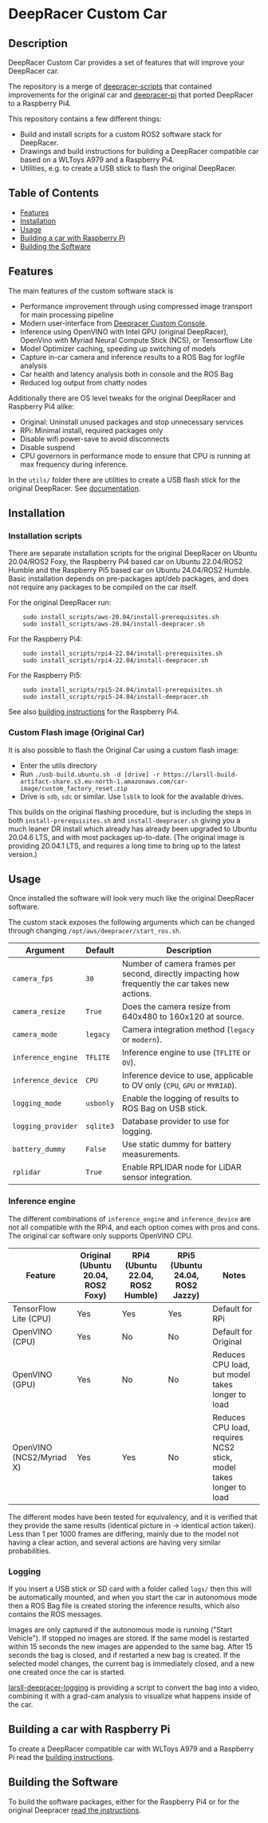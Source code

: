 # DeepRacer Custom Car

## Description

DeepRacer Custom Car provides a set of features that will improve your DeepRacer car.

The repository is a merge of [deepracer-scripts](https://github.com/davidfsmith/deepracer-scripts) that contained improvements for the original car and [deepracer-pi](https://github.com/larsll/deepracer-pi) that ported DeepRacer to a Raspberry Pi4.

This repository contains a few different things:
 - Build and install scripts for a custom ROS2 software stack for DeepRacer.
 - Drawings and build instructions for building a DeepRacer compatible car based on a WLToys A979 and a Raspberry Pi4.
 - Utilities, e.g. to create a USB stick to flash the original DeepRacer.

## Table of Contents

- [Features](#features)
- [Installation](#installation)
- [Usage](#usage)
- [Building a car with Raspberry Pi](#building-a-car-with-raspberry-pi)
- [Building the Software](#building-the-software)

## Features

The main features of the custom software stack is
- Performance improvement through using compressed image transport for main processing pipeline
- Modern user-interface from [Deepracer Custom Console](https://github.com/aws-deepracer-community/deepracer-custom-console).
- Inference using OpenVINO with Intel GPU (original DeepRacer), OpenVino with Myriad Neural Compute Stick (NCS), or Tensorflow Lite
- Model Optimizer caching, speeding up switching of models
- Capture in-car camera and inference results to a ROS Bag for logfile analysis
- Car health and latency analysis both in console and the ROS Bag
- Reduced log output from chatty nodes

Additionally there are OS level tweaks for the original DeepRacer and Raspberry Pi4 alike:
 - Original: Uninstall unused packages and stop unnecessary services
 - RPi: Minimal install, required packages only
 - Disable wifi power-save to avoid disconnects
 - Disable suspend
 - CPU governors in performance mode to ensure that CPU is running at max frequency during inference.

In the `utils/` folder there are utilities to create a USB flash stick for the original DeepRacer. See [documentation](docs/utilities.md).

## Installation

### Installation scripts

There are separate installation scripts for the original DeepRacer on Ubuntu 20.04/ROS2 Foxy, the Raspberry Pi4 based car on Ubuntu 22.04/ROS2 Humble and the Raspberry Pi5 based car on Ubuntu 24.04/ROS2 Humble. Basic installation depends on pre-packages apt/deb packages, and does not require any packages to be compiled on the car itself.

For the original DeepRacer run:

        sudo install_scripts/aws-20.04/install-prerequisites.sh
        sudo install_scripts/aws-20.04/install-deepracer.sh

For the Raspberry Pi4:

        sudo install_scripts/rpi4-22.04/install-prerequisites.sh
        sudo install_scripts/rpi4-22.04/install-deepracer.sh

For the Raspberry Pi5:

        sudo install_scripts/rpi5-24.04/install-prerequisites.sh
        sudo install_scripts/rpi5-24.04/install-deepracer.sh

See also [building instructions](docs/raspberry_pi.md) for the Raspberry Pi4.

### Custom Flash image (Original Car)

It is also possible to flash the Original Car using a custom flash image:
* Enter the utils directory
* Run `./usb-build.ubuntu.sh -d [drive] -r https://larsll-build-artifact-share.s3.eu-north-1.amazonaws.com/car-image/custom_factory_reset.zip`
* Drive is `sdb`, `sdc` or similar. Use `lsblk` to look for the available drives.

This builds on the original flashing procedure, but is including the steps in both `install-prerequisites.sh` and `install-deepracer.sh` giving you a much
leaner DR install which already has already been upgraded to Ubuntu 20.04.6 LTS, and with most packages up-to-date. (The original image is providing 20.04.1 LTS, 
and requires a long time to bring up to the latest version.)

## Usage

Once installed the software will look very much like the original DeepRacer software.

The custom stack exposes the following arguments which can be changed through changing `/opt/aws/deepracer/start_ros.sh`.

| Argument | Default | Description | 
| -------- | ------- | ----------- |
| `camera_fps` | `30` | Number of camera frames per second, directly impacting how frequently the car takes new actions. |
| `camera_resize` | `True` | Does the camera resize from 640x480 to 160x120 at source. | 
| `camera_mode` | `legacy` | Camera integration method (`legacy` or `modern`). |
| `inference_engine` | `TFLITE` | Inference engine to use (`TFLITE` or `OV`). |
| `inference_device` | `CPU` | Inference device to use, applicable to OV only (`CPU`, `GPU` or `MYRIAD`). |
| `logging_mode` | `usbonly` | Enable the logging of results to ROS Bag on USB stick. |
| `logging_provider` | `sqlite3` | Database provider to use for logging. |
| `battery_dummy` | `False` | Use static dummy for battery measurements. |
| `rplidar` | `True` | Enable RPLIDAR node for LiDAR sensor integration. |


### Inference engine 

The different combinations of `inference_engine` and `inference_device` are not all compatible with the RPi4, and each option comes with pros and cons. The original car software only supports OpenVINO CPU.

| Feature                   | Original (Ubuntu 20.04, ROS2 Foxy)  | RPi4 (Ubuntu 22.04, ROS2 Humble)  | RPi5 (Ubuntu 24.04, ROS2 Jazzy)  | Notes                                                                 |
|---------------------------|-------------------------------------|-----------------------------------|----------------------------------|-----------------------------------------------------------------------|
| TensorFlow Lite (CPU)     | Yes                                 | Yes                               | Yes                              | Default for RPi                                                       |
| OpenVINO (CPU)            | Yes                                 | No                                | No                               | Default for Original                                                  |
| OpenVINO (GPU)            | Yes                                 | No                                | No                               | Reduces CPU load, but model takes longer to load                      |
| OpenVINO (NCS2/Myriad X)  | Yes                                 | Yes                               | No                               | Reduces CPU load, requires NCS2 stick, model takes longer to load     |

The different modes have been tested for equivalency, and it is verified that they provide the same results (identical picture in -> identical action taken). Less than 1 per 1000 frames are differing, mainly due to the model not having a clear action, and several actions are having very similar probabilities.

### Logging

If you insert a USB stick or SD card with a folder called `logs/` then this will be automatically mounted, and when you start the car in autonomous mode then a ROS Bag file is created storing the inference results, which also contains the ROS messages.

Images are only captured if the autonomous mode is running ("Start Vehicle"). If stopped no images are stored. If the same model is restarted within 15 seconds the new images are appended to the same bag. After 15 seconds the bag is closed, and if restarted a new bag is created. If the selected model changes, the current bag is immediately closed, and a new one created once the car is started.

[larsll-deepracer-logging](https://github.com/larsll/larsll-deepracer-logging.git) is providing a script to convert the bag into a video, combining it with a grad-cam analysis to visualize what happens inside of the car.

## Building a car with Raspberry Pi

To create a DeepRacer compatible car with WLToys A979 and a Raspberry Pi read the [building instructions](docs/raspberry_pi.md).

## Building the Software

To build the software packages, either for the Raspberry Pi4 or for the original Deepracer [read the instructions](docs/build_sw.md).

